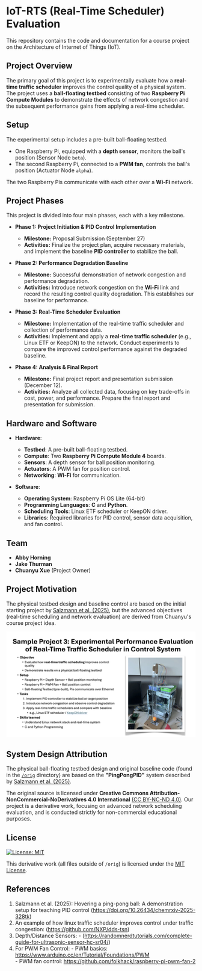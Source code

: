 # IoT-RTS (Real-Time Scheduler) Evaluation

This repository contains the code and documentation for a course project on the Architecture of Internet of Things (IoT).

## Project Overview
The primary goal of this project is to experimentally evaluate how a **real-time traffic scheduler** improves the control quality of a physical system. The project uses a **ball-floating testbed** consisting of two **Raspberry Pi Compute Modules** to demonstrate the effects of network congestion and the subsequent performance gains from applying a real-time scheduler.

## Setup
The experimental setup includes a pre-built ball-floating testbed.
* One Raspberry Pi, equipped with a **depth sensor**, monitors the ball's position (Sensor Node `beta`).
* The second Raspberry Pi, connected to a **PWM fan**, controls the ball's position (Actuator Node `alpha`).

The two Raspberry Pis communicate with each other over a **Wi-Fi** network.

## Project Phases
This project is divided into four main phases, each with a key milestone.

* **Phase 1: Project Initiation & PID Control Implementation**
    * **Milestone:** Proposal Submission (September 27)
    * **Activities:** Finalize the project plan, acquire necessary materials, and implement the baseline **PID controller** to stabilize the ball. 

* **Phase 2: Performance Degradation Baseline**
    * **Milestone:** Successful demonstration of network congestion and performance degradation.
    * **Activities:** Introduce network congestion on the **Wi-Fi** link and record the resulting control quality degradation. This establishes our baseline for performance. 

* **Phase 3: Real-Time Scheduler Evaluation**
    * **Milestone:** Implementation of the real-time traffic scheduler and collection of performance data.
    * **Activities:** Implement and apply a **real-time traffic scheduler** (e.g., Linux ETF or KeepON) to the network. Conduct experiments to compare the improved control performance against the degraded baseline. 

* **Phase 4: Analysis & Final Report**
    * **Milestone:** Final project report and presentation submission (December 12).
    * **Activities:** Analyze all collected data, focusing on key trade-offs in cost, power, and performance. Prepare the final report and presentation for submission. 

## Hardware and Software 
* **Hardware**:
    * **Testbed**: A pre-built ball-floating testbed.
    * **Compute**: Two **Raspberry Pi Compute Module 4** boards. 
    * **Sensors**: A depth sensor for ball position monitoring.
    * **Actuators**: A PWM fan for position control.
    * **Networking**: **Wi-Fi** for communication.

* **Software**: 
    * **Operating System**: Raspberry Pi OS Lite (64-bit)
    * **Programming Languages**: **C** and **Python**. 
    * **Scheduling Tools**: Linux ETF scheduler or KeepON driver.
    * **Libraries**: Required libraries for PID control, sensor data acquisition, and fan control.

## Team
* **Abby Horning**
* **Jake Thurman**
* **Chuanyu Xue** (Project Owner)

## Project Motivation
The physical testbed design and baseline control are based on the initial starting project by [Salzmann et al. (2025)](https://doi.org/10.26434/chemrxiv-2025-328tk), but the advanced objectives (real-time scheduling and network evaluation) are derived from Chuanyu's course project idea.

![Sample Project Summary Description](pics/Project_Summary_2025.png) 

## System Design Attribution

The physical ball-floating testbed design and original baseline code (found in the [`/orig`](/orig) directory) are based on the **"PingPongPID"** system described by [Salzmann et al. (2025)](https://doi.org/10.26434/chemrxiv-2025-328tk).

The original source is licensed under **Creative Commons Attribution-NonCommercial-NoDerivatives 4.0 International** [(CC BY-NC-ND 4.0)](https://creativecommons.org/licenses/by-nc-nd/4.0/). Our project is a derivative work, focusing on advanced network scheduling evaluation, and is conducted strictly for non-commercial educational purposes.

## License
[![License: MIT](https://img.shields.io/badge/License-MIT-yellow.svg)](https://opensource.org/licenses/MIT) 

This derivative work (all files outside of `/orig`) is licensed under the [MIT License](LICENSE).

## References
1. Salzmann et al. (2025): Hovering a ping-pong ball: A demonstration setup for teaching PID control (https://doi.org/10.26434/chemrxiv-2025-328tk)  
2. An example of how linux traffic scheduler improves control under traffic congestion: (https://github.com/NXP/dds-tsn)
3. Depth/Distance Sensors: 
        - (https://randomnerdtutorials.com/complete-guide-for-ultrasonic-sensor-hc-sr04/) 
4. For PWM Fan Control:
        - PWM basics: https://www.arduino.cc/en/Tutorial/Foundations/PWM  
        - PWM fan control: https://github.com/folkhack/raspberry-pi-pwm-fan-2  
